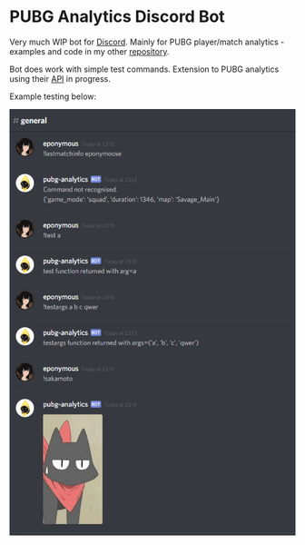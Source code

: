 # PUBG Analytics Discord Bot
Very much WIP bot for [Discord](https://discordapp.com/). Mainly for PUBG player/match analytics - examples and code in my other [repository](https://github.com/rokkuran/pubg-analytics).

Bot does work with simple test commands. Extension to PUBG analytics using their [API](https://documentation.playbattlegrounds.com/en/telemetry-events.html) in progress. 

Example testing below:

![testing][action_example]



[action_example]: https://raw.githubusercontent.com/rokkuran/pubg-analytics-bot/master/img/action_example.PNG